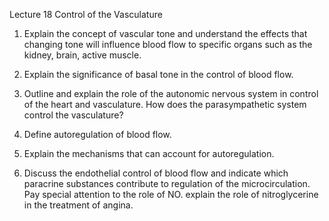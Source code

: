 Lecture 18 Control of the Vasculature

1. Explain the concept of vascular tone and understand the effects that changing tone will influence blood flow to specific organs such as the kidney, brain, active muscle.

2. Explain the significance of basal tone in the control of blood flow. 

3. Outline and explain the role of the autonomic nervous system in control of the heart and vasculature. How does the parasympathetic system control the vasculature?

4. Define autoregulation of blood flow.

5. Explain the mechanisms that can account for autoregulation.

6. Discuss the endothelial control of blood flow and indicate which paracrine substances contribute to regulation of the microcirculation. Pay special attention to the role of NO. explain the role of nitroglycerine in the treatment of angina.


